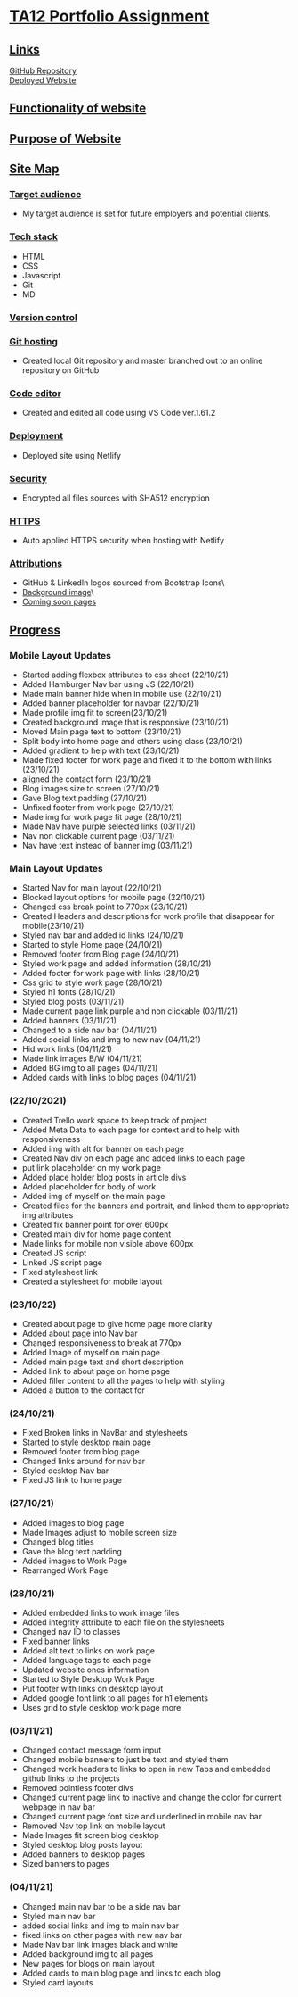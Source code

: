 # <ins>TA12 Portfolio Assignment</ins>

## <ins>Links</ins>

[GitHub Repository](https://github.com/KyleCorlett/Portfolio_Assignment)\
[Deployed Website](https://kyle-portfolio-t1a2.netlify.app)

## <ins>Functionality of website</ins>

## <ins>Purpose of Website</ins>

## <ins>Site Map</ins>

### <ins>Target audience</ins>

- My target audience is set for future employers and potential clients.

### <ins>Tech stack</ins>

- HTML
- CSS
- Javascript
- Git
- MD

### <ins>Version control</ins>

### <ins>Git hosting</ins>

- Created local Git repository and master branched out to an online repository on GitHub

### <ins>Code editor</ins>

- Created and edited all code using VS Code ver.1.61.2

### <ins>Deployment</ins>

- Deployed site using Netlify

### <ins>Security</ins>

- Encrypted all files sources with SHA512 encryption

### <ins>HTTPS</ins>

- Auto applied HTTPS security when hosting with Netlify

### <ins>Attributions</ins>

- GitHub & LinkedIn logos sourced from Bootstrap Icons\
- [Background image](https://www.toptal.com/designers/subtlepatterns/what-the-hex-dark/?__cf_chl_captcha_tk__=R7W64mezE21Ek5iajnvWERHoXJNEFE_x5eYzmMhCFoA-1635990099-0-gaNycGzNB9E)\
- [Coming soon pages]()

## <ins>Progress</ins>

### Mobile Layout Updates

- Started adding flexbox attributes to css sheet (22/10/21)
- Added Hamburger Nav bar using JS (22/10/21)
- Made main banner hide when in mobile use (22/10/21)
- Added banner placeholder for navbar (22/10/21)
- Made profile img fit to screen(23/10/21)
- Created background image that is responsive (23/10/21)
- Moved Main page text to bottom (23/10/21)
- Split body into home page and others using class (23/10/21)
- Added gradient to help with text (23/10/21)
- Made fixed footer for work page and fixed it to the bottom with links (23/10/21)
- aligned the contact form (23/10/21)
- Blog images size to screen (27/10/21)
- Gave Blog text padding (27/10/21)
- Unfixed footer from work page (27/10/21)
- Made img for work page fit page (28/10/21)
- Made Nav have purple selected links (03/11/21)
- Nav non clickable current page (03/11/21)
- Nav have text instead of banner img (03/11/21)

### Main Layout Updates

- Started Nav for main layout (22/10/21)
- Blocked layout options for mobile page (22/10/21)
- Changed css break point to 770px (23/10/21)
- Created Headers and descriptions for work profile that disappear for mobile(23/10/21)
- Styled nav bar and added id links (24/10/21)
- Started to style Home page (24/10/21)
- Removed footer from Blog page (24/10/21)
- Styled work page and added information (28/10/21)
- Added footer for work page with links (28/10/21)
- Css grid to style work page (28/10/21)
- Styled h1 fonts (28/10/21)
- Styled blog posts (03/11/21)
- Made current page link purple and non clickable (03/11/21)
- Added banners (03/11/21)
- Changed to a side nav bar (04/11/21)
- Added social links and img to new nav (04/11/21)
- Hid work links (04/11/21)
- Made link images B/W (04/11/21)
- Added BG img to all pages (04/11/21)
- Added cards with links to blog pages (04/11/21)

### (22/10/2021)

- Created Trello work space to keep track of project
- Added Meta Data to each page for context and to help with responsiveness
- Added img with alt for banner on each page
- Created Nav div on each page and added links to each page
- put link placeholder on my work page
- Added place holder blog posts in article divs
- Added placeholder for body of work
- Added img of myself on the main page
- Created files for the banners and portrait, and linked them to appropriate img attributes
- Created fix banner point for over 600px
- Created main div for home page content
- Made links for mobile non visible above 600px
- Created JS script
- Linked JS script page
- Fixed stylesheet link
- Created a stylesheet for mobile layout

### (23/10/22)

- Created about page to give home page more clarity
- Added about page into Nav bar
- Changed responsiveness to break at 770px
- Added Image of myself on main page
- Added main page text and short description
- Added link to about page on home page
- Added filler content to all the pages to help with styling
- Added a button to the contact for

### (24/10/21)

- Fixed Broken links in NavBar and stylesheets
- Started to style desktop main page
- Removed footer from blog page
- Changed links around for nav bar
- Styled desktop Nav bar
- Fixed JS link to home page

### (27/10/21)

- Added images to blog page
- Made Images adjust to mobile screen size
- Changed blog titles
- Gave the blog text padding
- Added images to Work Page
- Rearranged Work Page

### (28/10/21)

- Added embedded links to work image files
- Added integrity attribute to each file on the stylesheets
- Changed nav ID to classes
- Fixed banner links
- Added alt text to links on work page
- Added language tags to each page
- Updated website ones information
- Started to Style Desktop Work Page
- Put footer with links on desktop layout
- Added google font link to all pages for h1 elements
- Uses grid to style desktop work page more

### (03/11/21)

- Changed contact message form input
- Changed mobile banners to just be text and styled them
- Changed work headers to links to open in new Tabs and embedded github links to the projects
- Removed pointless footer divs
- Changed current page link to inactive and change the color for current webpage in nav bar
- Changed current page font size and underlined in mobile nav bar
- Removed Nav top link on mobile layout
- Made Images fit screen blog desktop
- Styled desktop blog posts layout
- Added banners to desktop pages
- Sized banners to pages

### (04/11/21)

- Changed main nav bar to be a side nav bar
- Styled main nav bar
- added social links and img to main nav bar
- fixed links on other pages with new nav bar
- Made Nav bar link images black and white
- Added background img to all pages
- New pages for blogs on main layout
- Added cards to main blog page and links to each blog
- Styled card layouts
